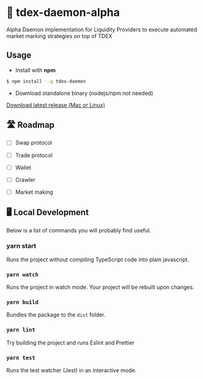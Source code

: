 # 💸 tdex-daemon-alpha
Alpha Daemon implementation for Liquidity Providers to execute automated market marking strategies on top of TDEX

## Usage

* Install with **npm**

```sh
$ npm install --g tdex-daemon
```

* Download standalone binary (nodejs/npm not needed)

[Download latest release (Mac or Linux)](https://github.com/Sevenlab/tdex-daemon-alpha/releases)

## 🛣 Roadmap

* [ ] Swap protocol
* [ ] Trade protocol
* [ ] Wallet
* [ ] Crawler
* [ ] Market making


## 🖥 Local Development

Below is a list of commands you will probably find useful.

### yarn start 

Runs the project without compiling TypeScript code into plain javascript.

### `yarn watch`

Runs the project in watch mode. Your project will be rebuilt upon changes. 

### `yarn build`

Bundles the package to the `dist` folder.

### `yarn lint`

Try building the project and runs Eslint and Prettier 

### `yarn test`

Runs the test watcher (Jest) in an interactive mode.